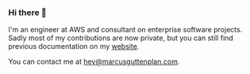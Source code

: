 ### Hi there 🤖

I'm an engineer at AWS and consultant on enterprise software projects. Sadly most of my contributions are now private, but you can still find previous documentation on my <a href="https://marcusguttenplan.com" target="_blank">website</a>.


You can contact me at <a href="hey@marcusguttenplan.com" target="_blank">hey@marcusguttenplan.com</a>.


<!--
**marcusguttenplan/marcusguttenplan** is a ✨ _special_ ✨ repository because its `README.md` (this file) appears on your GitHub profile.

Here are some ideas to get you started:

- 🔭 I’m currently working on ...
- 🌱 I’m currently learning ...
- 👯 I’m looking to collaborate on ...
- 🤔 I’m looking for help with ...
- 💬 Ask me about ...
- 📫 How to reach me: ...
- 😄 Pronouns: ...
- ⚡ Fun fact: ...
-->
